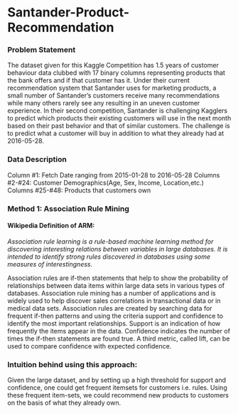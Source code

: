 # Santander-Product-Recommendation

### Problem Statement
The dataset given for this Kaggle Competition has 1.5 years of customer behaviour data clubbed with 17 binary columns representing products that the bank offers and if that customer has it. Under their current recommendation system that Santander uses for marketing products, a small number of Santander’s customers receive many recommendations while many others rarely see any resulting in an uneven customer experience. In their second competition, Santander is challenging Kagglers to predict which products their existing customers will use in the next month based on their past behavior and that of similar customers. The challenge is to predict what a customer will buy in addition to what they already had at 2016-05-28.

### Data Description
Column #1: Fetch Date ranging from 2015-01-28 to 2016-05-28
Columns #2-#24: Customer Demographics(Age, Sex, Income, Location,etc.)
Columns #25-#48: Products that customers own

### Method 1: Association Rule Mining
#### Wikipedia Definition of ARM:
*Association rule learning is a rule-based machine learning method for discovering interesting relations between variables in large databases. It is intended to identify strong rules discovered in databases using some measures of interestingness.*

Association rules are if-then statements that help to show the probability of relationships between data items within large data sets in various types of databases. Association rule mining has a number of applications and is widely used to help discover sales correlations in transactional data or in medical data sets.
Association rules are created by searching data for frequent if-then patterns and using the criteria support and confidence to identify the most important relationships. Support is an indication of how frequently the items appear in the data. Confidence indicates the number of times the if-then statements are found true. A third metric, called lift, can be used to compare confidence with expected confidence.

### Intuition behind using this approach:
Given the large dataset, and by setting up a high threshold for support and confidence, one could get frequent itemsets for customers i.e. rules. Using these frequent item-sets, we could recommend new products to customers on the basis of what they already own.
